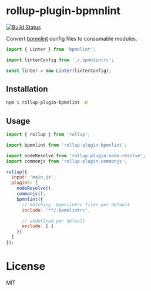 # rollup-plugin-bpmnlint

[![Build Status](https://travis-ci.com/nikku/rollup-plugin-bpmnlint.svg?branch=master)](https://travis-ci.com/nikku/rollup-plugin-bpmnlint)

Convert [bpmnlint](https://github.com/bpmn-io/bpmnlint) config files to consumable modules.

```javascript
import { Linter } from 'bpmnlint';

import linterConfig from './.bpmnlintrc';

const linter = new Linter(linterConfig);
```


## Installation

```sh
npm i rollup-plugin-bpmnlint -D
```

## Usage

```js
import { rollup } from 'rollup';

import bpmnlint from 'rollup-plugin-bpmnlint';

import nodeResolve from 'rollup-plugin-node-resolve';
import commonjs from 'rollup-plugin-commonjs';

rollup({
  input: 'main.js',
  plugins: [
    nodeResolve(),
    commonjs(),
    bpmnlint({
      // matching .bpmnlintrc files per default
      include: '**/.bpmnlintrc',

      // undefined per default
      exclude: [ ]
    })
  ]
});
```

# License

MIT

